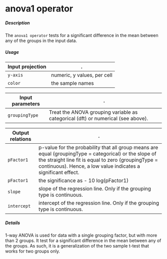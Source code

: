 # anova1 operator

##### Description

The `anova1 operator` tests for a significant difference in the mean between any of the groups in the input data.

##### Usage

Input projection|.
---|---
`y-axis`        | numeric, y values, per cell 
`color`         | the sample names

Input parameters|.
---|---
`groupingType`      | Treat the ANOVA grouping variable as categorical (dft) or numerical (see above).

Output relations|.
---|---
`pFactor1`          | p-value for the probability that all group means are equal (groupingType = categorical) or the slope of the straight line fit is equal to zero                                 (groupingType = continuous). Hence, a low value indicates a significant effect.
`pFactor1`          | the significance as - 10 log(pFactor1)
`slope`            | slope of the regression line. Only if the grouping type is continuous.
`intercept`         | intercept of the regression line. Only if the grouping type is continuous.

##### Details

1-way ANOVA is used for data with a single grouping factor, but with more than 2 groups. It test for a significant difference in the mean between any of the groups. As such, it is a generalization of the two sample t-test that works for two groups only.
